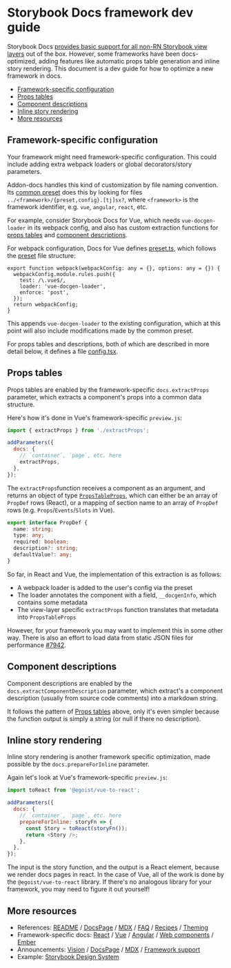 <h1>Storybook Docs framework dev guide</h1>

Storybook Docs [provides basic support for all non-RN Storybook view layers](../README.md#framework-support) out of the box. However, some frameworks have been docs-optimized, adding features like automatic props table generation and inline story rendering. This document is a dev guide for how to optimize a new framework in docs.

- [Framework-specific configuration](#framework-specific-configuration)
- [Props tables](#props-tables)
- [Component descriptions](#component-descriptions)
- [Inline story rendering](#inline-story-rendering)
- [More resources](#more-resources)

## Framework-specific configuration

Your framework might need framework-specific configuration. This could include adding extra webpack loaders or global decorators/story parameters.

Addon-docs handles this kind of customization by file naming convention. Its [common preset](https://github.com/storybookjs/storybook/blob/next/addons/docs/src/frameworks/common/preset.ts) does this by looking for files `../<framework>/{preset,config}.[tj]sx?`, where `<framework>` is the framework identifier, e.g. `vue`, `angular`, `react`, etc.

For example, consider Storybook Docs for Vue, which needs `vue-docgen-loader` in its webpack config, and also has custom extraction functions for [props tables](#props-tables) and [component descriptions](#component-descriptions).

For webpack configuration, Docs for Vue defines [preset.ts](https://github.com/storybookjs/storybook/blob/next/addons/docs/src/frameworks/vue/preset.ts), which follows the [preset](https://storybook.js.org/docs/presets/introduction) file structure:

```
export function webpack(webpackConfig: any = {}, options: any = {}) {
  webpackConfig.module.rules.push({
    test: /\.vue$/,
    loader: 'vue-docgen-loader',
    enforce: 'post',
  });
  return webpackConfig;
}
```

This appends `vue-docgen-loader` to the existing configuration, which at this point will also include modifications made by the common preset.

For props tables and descriptions, both of which are described in more detail below, it defines a file [config.tsx](https://github.com/storybookjs/storybook/blob/next/addons/docs/src/frameworks/vue/config.tsx).

## Props tables

Props tables are enabled by the framework-specific `docs.extractProps` parameter, which extracts a component's props into a common data structure.

Here's how it's done in Vue's framework-specific `preview.js`:

```js
import { extractProps } from './extractProps';

addParameters({
  docs: {
    // `container`, `page`, etc. here
    extractProps,
  },
});
```

The `extractProps`function receives a component as an argument, and returns an object of type [`PropsTableProps`](https://github.com/storybookjs/storybook/blob/next/lib/components/src/blocks/PropsTable/PropsTable.tsx#L147), which can either be an array of `PropDef` rows (React), or a mapping of section name to an array of `PropDef` rows (e.g. `Props`/`Events`/`Slots` in Vue).

```ts
export interface PropDef {
  name: string;
  type: any;
  required: boolean;
  description?: string;
  defaultValue?: any;
}
```

So far, in React and Vue, the implementation of this extraction is as follows:

- A webpack loader is added to the user's config via the preset
- The loader annotates the component with a field, `__docgenInfo`, which contains some metadata
- The view-layer specific `extractProps` function translates that metadata into `PropsTableProps`

However, for your framework you may want to implement this in some other way. There is also an effort to load data from static JSON files for performance [#7942](https://github.com/storybookjs/storybook/issues/7942).

## Component descriptions

Component descriptions are enabled by the `docs.extractComponentDescription` parameter, which extract's a component description (usually from source code comments) into a markdown string.

It follows the pattern of [Props tables](#props-tables) above, only it's even simpler because the function output is simply a string (or null if there no description).

## Inline story rendering

Inline story rendering is another framework specific optimization, made possible by the `docs.prepareForInline` parameter.

Again let's look at Vue's framework-specific `preview.js`:

```js
import toReact from '@egoist/vue-to-react';

addParameters({
  docs: {
    // `container`, `page`, etc. here
    prepareForInline: storyFn => {
      const Story = toReact(storyFn());
      return <Story />;
    },
  },
});
```

The input is the story function, and the output is a React element, because we render docs pages in react. In the case of Vue, all of the work is done by the `@egoist/vue-to-react` library. If there's no analogous library for your framework, you may need to figure it out yourself!

## More resources

- References: [README](../README.md) / [DocsPage](docspage.md) / [MDX](mdx.md) / [FAQ](faq.md) / [Recipes](recipes.md) / [Theming](theming.md)
- Framework-specific docs: [React](../react/README.md) / [Vue](../vue/README.md) / [Angular](../angular/README.md) / [Web components](../web-components/README.md) / [Ember](../ember/README.md)
- Announcements: [Vision](https://medium.com/storybookjs/storybook-docs-sneak-peak-5be78445094a) / [DocsPage](https://medium.com/storybookjs/storybook-docspage-e185bc3622bf) / [MDX](https://medium.com/storybookjs/rich-docs-with-storybook-mdx-61bc145ae7bc) / [Framework support](https://medium.com/storybookjs/storybook-docs-for-new-frameworks-b1f6090ee0ea)
- Example: [Storybook Design System](https://github.com/storybookjs/design-system)
